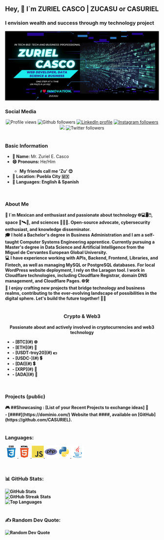## Hey, 👋 I´m ZURIEL CASCO | ZUCASU or CASURIEL
### I envision wealth and success through my technology project
![Header](CASURIEL.png)
<h3> Social Media </h3>
<div align="center">
	<img src="https://komarev.com/ghpvc/?username=CASURIELbb&color=blue&style=for-the-badge" alt="Profile views"/>
	<img src="https://img.shields.io/github/followers/CASURIEL?style=for-the-badge&logo=github&color=blue" alt="Github followers"/>
  <a href="https://www.linkedin.com/in/zuriel-casuriel/" target="_blank"><img src="https://img.shields.io/badge/-LinkedIn-%230077B5?style=for-the-badge&logo=linkedin&logoColor=white" alt="LinkedIn profile"/></a>
  <a href="https://www.instagram.com/ZUCASU" target="_blank">  <img src="https://img.shields.io/badge/Follow-%40ZUCASU-E4405F?style=for-the-badge&logo=instagram" alt="Instagram followers"/></a>
	  <a href="mailto:zurielc.tecnologia@gmail.com"><img src="https://img.shields.io/badge/-Gmail-%23333?style=for-the-badge&logo=gmail&logoColor=white&color=red" target="_blank"></a>
	<img src="https://img.shields.io/twitter/follow/ZUCASU?style=for-the-badge&logo=twitter&color=blue" alt="Twitter followers"/>   
  <br>
</div>
<br>
<h3>Basic Information</h3>
<ul>
  <li><b>👤 Name:  </b> Mr. Zuriel E. Casco </li>
  <li><b>😄 Pronouns: </b>  He/Him </li>
  <ul><li><b> My friends call me 'Zu' 😊</li></ul>
  <li><b>📍 Location:  </b> Puebla City 🇲🇽 </li>
  <li><b>📣 Languages: </b>  English & Spanish </li>
</ul>
<br>
<h3>About Me</h3>
<div align="text-align">    
🌮 I´m Mexican and enthusiast and passionate about technology 🌐💻🖥️🖱️, space 🚀🛰️🌌, and sciences 🧪🔭🧬. Open-source advocate, cybersecurity enthusiast, and knowledge disseminator.
<br>
🎓 I hold a Bachelor's degree in Business Administration and I am a self-taught Computer Systems Engineering apprentice. Currently pursuing a Master's degree in Data Science and Artificial Intelligence from the Miguel de Cervantes European Global University.
<br>
💻 I have experience working with APIs, Backend, Frontend, Libraries, and Fintech, as well as managing MySQL or PostgreSQL databases. For local WordPress website deployment, I rely on the Laragon tool. I work in Cloudflare technologies, including Cloudflare Registrar, domain DNS management, and Cloudflare Pages. 🌐🛠️
<br>
🚀 I enjoy crafting new projects that bridge technology and business realms, contributing to the ever-evolving landscape of possibilities in the digital sphere. Let's build the future together! 🌟✨
</div>
<br>
<div align="center"><h3>Crypto & Web3</h3>
	Passionate about and actively involved in cryptocurrencies and web3 technology
</div>
<div align="left">
	<ul>	
	<li><b>- [BTC](#) 🌐</b></li>
	<li><b>- [ETH](#) 💎</b></li>
	<li><b>- [USDT-troy20](#) 💵</b></li>
	<li><b>- [USDC-](#) 💲</b></li>
	<li><b>- [DAI](#) 💲</b></li>
	<li><b>- [XRP](#) 🌊</b></li>
	<li><b>- [ADA](#) 🚴</b></li>
	</ul>
</div>
<br>
<h3>Projects (public)</h3>
<div align="left">
🎮 ##Showcasing : [List of your Recent Projects to exchange ideas] 🚀
  <div>
  - [####](https://dominio.com/) Website that ####, available on [GitHub](https://github.com/CASURIEL).
</div></div>
<br>
<h3 align="left">Languages:</h3>
	<a href="https://www.w3schools.com/css/" target="_blank"> <img src="https://raw.githubusercontent.com/devicons/devicon/master/icons/css3/css3-original-wordmark.svg" alt="css3" width="40" height="40"/> </a>
	<a href="https://www.w3.org/html/" target="_blank"> <img src="https://raw.githubusercontent.com/devicons/devicon/master/icons/html5/html5-original-wordmark.svg" alt="html5" width="40" height="40"/> </a>
	<a href="https://developer.mozilla.org/en-US/docs/Web/JavaScript" target="_blank"> <img src="https://raw.githubusercontent.com/devicons/devicon/master/icons/javascript/javascript-original.svg" alt="javascript" width="40" height="40"/> </a>
 <a href="https://www.php.net" target="_blank">  <img src="https://raw.githubusercontent.com/devicons/devicon/master/icons/php/php-original.svg" alt="php" width="40" height="40"/></a>
	<a href="https://www.python.org" target="_blank"> <img src="https://raw.githubusercontent.com/devicons/devicon/master/icons/python/python-original.svg" alt="python" width="40" height="40"/> </a>
	<a href="https://www.java.com/" target="_blank"> <img src="https://raw.githubusercontent.com/devicons/devicon/master/icons/java/java-original.svg" alt="java" width="40" height="40"/> </a>
	</p>
<br>
<h3 align=left">📊 GitHub Stats:</h3>
	<img src="https://github-readme-stats.vercel.app/api?username=CASURIEL&theme=radical&hide_border=false&include_all_commits=false&count_private=false" alt="GitHub Stats"/><br/>
  	<img src="https://github-readme-streak-stats.herokuapp.com/?user=CASURIEL&theme=radical&hide_border=false" alt="GitHub Streak Stats"/><br/>
  	<img src="https://github-readme-stats.vercel.app/api/top-langs/?username=CASURIEL&theme=radical&hide_border=false&include_all_commits=false&count_private=false&layout=compact" alt="Top Languages"/><br/>
<br>
<h3 align=left">✍️ Random Dev Quote:</h3>
	<img src="https://quotes-github-readme.vercel.app/api?type=horizontal&theme=radical" alt="Random Dev Quote"/>

   
<!---
CASURIEL/CASURIEL is a ✨ special ✨ repository because its `README.md` (this file) appears on your GitHub profile.
You can click the Preview link to take a look at your changes.
--->

